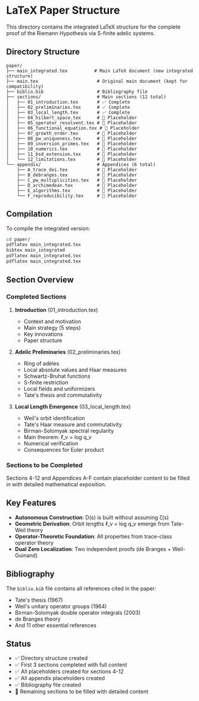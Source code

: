 # LaTeX Paper Structure

This directory contains the integrated LaTeX structure for the complete proof of the Riemann Hypothesis via S-finite adelic systems.

## Directory Structure

```
paper/
├── main_integrated.tex          # Main LaTeX document (new integrated structure)
├── main.tex                      # Original main document (kept for compatibility)
├── biblio.bib                    # Bibliography file
├── sections/                     # Main sections (12 total)
│   ├── 01_introduction.tex       # ✅ Complete
│   ├── 02_preliminaries.tex      # ✅ Complete
│   ├── 03_local_length.tex       # ✅ Complete
│   ├── 04_hilbert_space.tex      # 🚧 Placeholder
│   ├── 05_operator_resolvent.tex # 🚧 Placeholder
│   ├── 06_functional_equation.tex # 🚧 Placeholder
│   ├── 07_growth_order.tex       # 🚧 Placeholder
│   ├── 08_pw_uniqueness.tex      # 🚧 Placeholder
│   ├── 09_inversion_primes.tex   # 🚧 Placeholder
│   ├── 10_numerics.tex           # 🚧 Placeholder
│   ├── 11_bsd_extension.tex      # 🚧 Placeholder
│   └── 12_limitations.tex        # 🚧 Placeholder
└── appendix/                     # Appendices (6 total)
    ├── A_trace_doi.tex           # 🚧 Placeholder
    ├── B_debranges.tex           # 🚧 Placeholder
    ├── C_pw_multiplicities.tex   # 🚧 Placeholder
    ├── D_archimedean.tex         # 🚧 Placeholder
    ├── E_algorithms.tex          # 🚧 Placeholder
    └── F_reproducibility.tex     # 🚧 Placeholder
```

## Compilation

To compile the integrated version:

```bash
cd paper/
pdflatex main_integrated.tex
bibtex main_integrated
pdflatex main_integrated.tex
pdflatex main_integrated.tex
```

## Section Overview

### Completed Sections

1. **Introduction** (01_introduction.tex)
   - Context and motivation
   - Main strategy (5 steps)
   - Key innovations
   - Paper structure

2. **Adelic Preliminaries** (02_preliminaries.tex)
   - Ring of adèles
   - Local absolute values and Haar measures
   - Schwartz-Bruhat functions
   - S-finite restriction
   - Local fields and uniformizers
   - Tate's thesis and commutativity

3. **Local Length Emergence** (03_local_length.tex)
   - Weil's orbit identification
   - Tate's Haar measure and commutativity
   - Birman-Solomyak spectral regularity
   - Main theorem: ℓ_v = log q_v
   - Numerical verification
   - Consequences for Euler product

### Sections to be Completed

Sections 4-12 and Appendices A-F contain placeholder content to be filled in with detailed mathematical exposition.

## Key Features

- **Autonomous Construction**: D(s) is built without assuming ζ(s)
- **Geometric Derivation**: Orbit lengths ℓ_v = log q_v emerge from Tate-Weil theory
- **Operator-Theoretic Foundation**: All properties from trace-class operator theory
- **Dual Zero Localization**: Two independent proofs (de Branges + Weil-Guinand)

## Bibliography

The `biblio.bib` file contains all references cited in the paper:
- Tate's thesis (1967)
- Weil's unitary operator groups (1964)
- Birman-Solomyak double operator integrals (2003)
- de Branges theory
- And 11 other essential references

## Status

- ✅ Directory structure created
- ✅ First 3 sections completed with full content
- ✅ All placeholders created for sections 4-12
- ✅ All appendix placeholders created
- ✅ Bibliography file created
- 🚧 Remaining sections to be filled with detailed content
